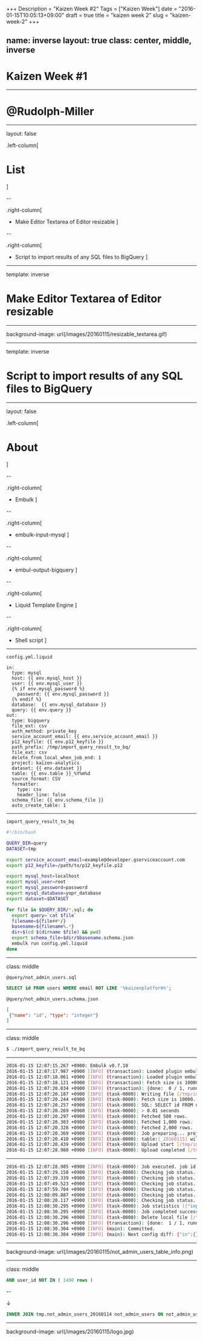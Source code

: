 +++
Description = "Kaizen Week #2"
Tags = ["Kaizen Week"]
date = "2016-01-15T10:05:13+09:00"
draft = true
title = "kaizen week 2"
slug = "kaizen-week-2"
+++

name: inverse
layout: true
class: center, middle, inverse
---

# Kaizen Week #1

---

# @Rudolph-Miller

---

layout: false

.left-column[
# List
]

--

.right-column[
* Make Editor Textarea of Editor resizable
]

--

.right-column[
* Script to import results of any SQL files to BigQuery
]

---

template: inverse

# Make Editor Textarea of Editor resizable

---

background-image: url(/images/20160115/resizable_textarea.gif)

---

template: inverse

# Script to import results of any SQL files to BigQuery

---

layout: false

.left-column[
# About
]

--

.right-column[
* Embulk
]

--

.right-column[
* embulk-input-mysql
]

--

.right-column[
* embul-output-bigquery
]

--

.right-column[
* Liquid Template Engine
]

--

.right-column[
* Shell script
]

---

`config.yml.liquid`

```liquid
in:
  type: mysql
  host: {{ env.mysql_host }}
  user: {{ env.mysql_user }}
  {% if env.mysql_password %}
    password: {{ env.mysql_password }}
  {% endif %}
  database:  {{ env.mysql_database }}
  query: {{ env.query }}
out:
  type: bigquery
  file_ext: csv
  auth_method: private_key
  service_account_email: {{ env.service_account_email }}
  p12_keyfile: {{ env.p12_keyfile }}
  path_prefix: /tmp/import_query_result_to_bq/
  file_ext: csv
  delete_from_local_when_job_end: 1
  project: kaizen-analytics
  dataset: {{ env.dataset }}
  table: {{ env.table }}_%Y%m%d
  source_format: CSV
  formatter:
    type: csv
    header_line: false
  schema_file: {{ env.schema_file }}
  auto_create_table: 1
```

---

`import_query_result_to_bq`

```sh
#!/bin/bash

QUERY_DIR=query
DATASET=tmp

export service_account_email=example@developer.gserviceaccount.com
export p12_keyfile=/path/to/p12_keyfile.p12

export mysql_host=localhost
export mysql_user=root
export mysql_password=password
export mysql_database=yopr_database
export dataset=$DATASET

for file in $QUERY_DIR/*.sql; do
  export query=`cat $file`
  filename=${file##*/}
  basename=${filename%.*}
  dir=$(cd $(dirname $file) && pwd)
  export schema_file=$dir/$basename.schema.json
  embulk run config.yml.liquid
done
```

---

class: middle

`@query/not_admin_users.sql`

```sql
SELECT id FROM users WHERE email NOT LIKE '%kaizenplatform%';
```

`@query/not_admin_users.schema.json`

```json
[
 {"name": "id", "type": "integer"}
]
```

---

class: middle

```sh
$ ./import_query_result_to_bq
```

---

```sh
2016-01-15 12:07:15.267 +0900: Embulk v0.7.10
2016-01-15 12:07:17.987 +0900 [INFO] (transaction): Loaded plugin embulk-input-mysql (0.6.2)
2016-01-15 12:07:18.061 +0900 [INFO] (transaction): Loaded plugin embulk-output-bigquery (0.1.11)
2016-01-15 12:07:18.121 +0900 [INFO] (transaction): Fetch size is 10000. Using server-side prepared statement.
2016-01-15 12:07:20.034 +0900 [INFO] (transaction): {done:  0 / 1, running: 0}
2016-01-15 12:07:20.187 +0900 [INFO] (task-0000): Writing file [/tmp/import_query_result_to_bq/.000.00.csv]
2016-01-15 12:07:20.244 +0900 [INFO] (task-0000): Fetch size is 10000. Using server-side prepared statement.
2016-01-15 12:07:20.257 +0900 [INFO] (task-0000): SQL: SELECT id FROM users WHERE email NOT LIKE '%kaizenplatform%';
2016-01-15 12:07:20.269 +0900 [INFO] (task-0000): > 0.01 seconds
2016-01-15 12:07:20.297 +0900 [INFO] (task-0000): Fetched 500 rows.
2016-01-15 12:07:20.303 +0900 [INFO] (task-0000): Fetched 1,000 rows.
2016-01-15 12:07:20.328 +0900 [INFO] (task-0000): Fetched 2,000 rows.
2016-01-15 12:07:20.369 +0900 [INFO] (task-0000): Job preparing... project:kaizen-analytics dataset:tmp table:_20160115
2016-01-15 12:07:20.410 +0900 [INFO] (task-0000): table:[_20160115] will be create if not exists
2016-01-15 12:07:20.439 +0900 [INFO] (task-0000): Upload start [/tmp/import_query_result_to_bq/.000.00.csv]
2016-01-15 12:07:28.980 +0900 [INFO] (task-0000): Upload completed [/tmp/import_query_result_to_bq/.000.00.csv]
```

---

```sh
2016-01-15 12:07:28.985 +0900 [INFO] (task-0000): Job executed. job id:[job_jv3ahl8c1h-g38h1jTnOGKIrUIc] file:[/tmp/import_query_result_to_bq/.000.00.csv]
2016-01-15 12:07:29.158 +0900 [INFO] (task-0000): Checking job status... job id:[job_jv3ahl8c1h-g38h1jTnOGKIrUIc] elapsed_time:173ms status:[PENDING]
2016-01-15 12:07:39.339 +0900 [INFO] (task-0000): Checking job status... job id:[job_jv3ahl8c1h-g38h1jTnOGKIrUIc] elapsed_time:10354ms status:[PENDING]
2016-01-15 12:07:49.523 +0900 [INFO] (task-0000): Checking job status... job id:[job_jv3ahl8c1h-g38h1jTnOGKIrUIc] elapsed_time:20538ms status:[PENDING]
2016-01-15 12:07:59.704 +0900 [INFO] (task-0000): Checking job status... job id:[job_jv3ahl8c1h-g38h1jTnOGKIrUIc] elapsed_time:30719ms status:[PENDING]
2016-01-15 12:08:09.887 +0900 [INFO] (task-0000): Checking job status... job id:[job_jv3ahl8c1h-g38h1jTnOGKIrUIc] elapsed_time:40902ms status:[RUNNING]
2016-01-15 12:08:20.117 +0900 [INFO] (task-0000): Checking job status... job id:[job_jv3ahl8c1h-g38h1jTnOGKIrUIc] elapsed_time:51132ms status:[RUNNING]
2016-01-15 12:08:30.295 +0900 [INFO] (task-0000): Job statistics [{"inputFileBytes":"20837","inputFiles":"1","outputBytes":"29144","outputRows":"3643"}]
2016-01-15 12:08:30.295 +0900 [INFO] (task-0000): Job completed successfully. job id:[job_jv3ahl8c1h-g38h1jTnOGKIrUIc] elapsed_time:61310ms status:[SUCCESS]
2016-01-15 12:08:30.296 +0900 [INFO] (task-0000): Delete local file [/tmp/import_query_result_to_bq/.000.00.csv]
2016-01-15 12:08:30.296 +0900 [INFO] (transaction): {done:  1 / 1, running: 0}
2016-01-15 12:08:30.304 +0900 [INFO] (main): Committed.
2016-01-15 12:08:30.304 +0900 [INFO] (main): Next config diff: {"in":{},"out":{}}
```

---

background-image: url(/images/20160115/not_admin_users_table_info.png)

---

class: middle

```sql
AND user_id NOT IN ( 1490 rows )
```

--

↓

```sql
INNER JOIN tmp.not_admin_users_20160114 not_admin_users ON not_admin_users.id = user_id
```

---

background-image: url(/images/20160115/logo.jpg)
